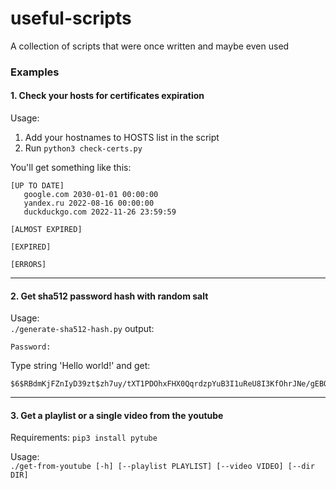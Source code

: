 # useful-scripts
A collection of scripts that were once written and maybe even used

### Examples
#### 1. Check your hosts for certificates expiration
Usage:
1. Add your hostnames to HOSTS list in the script
2. Run
`python3 check-certs.py`

You'll get something like this:
```
[UP TO DATE]
   google.com 2030-01-01 00:00:00
   yandex.ru 2022-08-16 00:00:00
   duckduckgo.com 2022-11-26 23:59:59

[ALMOST EXPIRED]

[EXPIRED]

[ERRORS]
```
----

#### 2. Get sha512 password hash with random salt
Usage:\
`./generate-sha512-hash.py`
output:
```
Password:
```
Type string 'Hello world!'
and get:
```
$6$RBdmKjFZnIyD39zt$zh7uy/tXT1PDOhxFHX0QqrdzpYuB3I1uReU8I3KfOhrJNe/gEBQNAmOWDZ.kG54yNxaIIbYkY6PiUIGu0Qclf/
```
----

#### 3. Get a playlist or a single video from the youtube
Requirements: `pip3 install pytube`

Usage:\
`./get-from-youtube [-h] [--playlist PLAYLIST] [--video VIDEO] [--dir DIR]`
